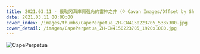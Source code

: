 ```yaml
---
title: 2021.03.11 - 俄勒冈海岸佩蓓角的雷神之井 (© Cavan Images/Offset by Shutterstock)
date: 2021.03.11 00:00:00
cover_index: /images/thumbs/CapePerpetua_ZH-CN4150223705_533x300.jpg
cover_detail: /images/CapePerpetua_ZH-CN4150223705_1920x1080.jpg
---
```


![CapePerpetua](/images/CapePerpetua_ZH-CN4150223705_1920x1080.jpg)
